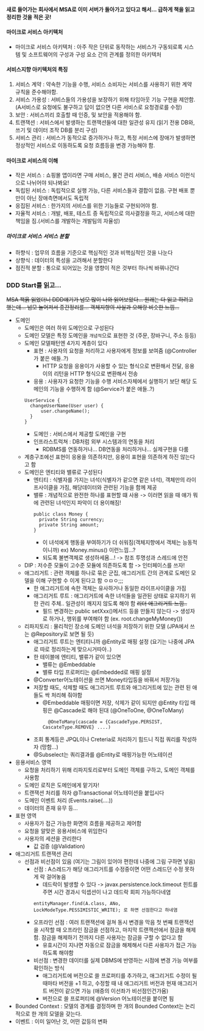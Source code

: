 #### 새로 들어가는 회사에서 MSA로 이미 서버가 돌아가고 있다고 해서... 급하게 책을 읽고 정리한 것을 적은 곳!

#### 마이크로 서비스 아키텍처
* 마이크로 서비스 아키텍처 : 아주 작은 단위로 동작하는 서비스가 구동되로록 시스템 및 소프트웨어의 구성과 구성 요소 간의 관계를 정의한 
아키텍처

#### 서비스지향 아키텍처의 특징
1. 서비스 계약 : 약속한 기능을 수행, 서비스 소비자는 서비스를 사용하기 위한 계약 규칙을 준수해야함.
2. 서비스 가용성 : 서비스들의 가용성을 보장하기 위해 타임아웃 기능 구현을 제안함. (A서비스로 요청에도 불구하고 답이 없으면 다른 서비스로 요청경로를 수정)
3. 보안 : 서비스끼리 호출할 때 인증, 및 보안을 적용해야 함.
4. 트랜잭션 : 서비스에서 발생하는 트랜잭션들에 대한 일관성 유지 (읽기 전용 DB와, 쓰기 및 데이터 조작 DB를 분리 구성)
5. 서비스 관리 : 서비스가 동적으로 증가하거나 하고, 특정 서비스에 장애가 발생하면 정상적인 서비스로 이동하도록 요청 흐름등을 변경 가능해야 함.

#### 마이크로 서비스의 이해
* 작은 서비스 : 쇼핑몰 앱이라면 구매 서비스, 물건 관리 서비스, 배송 서비스 이런식으로 나뉘어야 되나봐요!
* 독립된 서비스 : 독립적으로 실행 가능, 다른 서비스들과 결합이 없음. 구현 배포 뿐만이 아닌 장애측면에서도 독립적
* 응집된 서비스 : 한가지의 서비스를 위한 기능들로 구현되어야 함.
* 자율적 서비스 : 개발, 배포, 테스트 증 독립적으로 의사결정을 하고, 서비스에 대한 책임을 짐.(서비스를 개발하는 개발팀의 자율성)

##### 마이크로 서비스 서비스 분할
* 하향식 : 업무의 흐름을 기준으로 핵심적인 것과 비핵심적인 것을 나눈다
* 상향식 : 데이터의 특성을 고려해서 분할한다
* 점진적 분할 : 통으로 되어있는 것을 영향이 적은 것부터 하나씩 바꿔나간다


### DDD Start를 읽고...
 ~~MSA 책읅 읽었더니 DDD얘기가 넘모 많이 나와 읽어보았다... 원래는 다 읽고 하려고 했는데... 넘모 늘어져서 중간정리를... 객체지향의 사실과 오해랑 비슷한 느낌...~~
 * 도메인 
    * 도메인은 여러 하위 도메인으로 구성된다
    * 도메인 모델은 특정 도메인을 `개념적`으로 표현한 것 (주문, 장바구니, 주소 등등)
    * 도메인 모델패턴엔 4가지 계층이 있다
      * 표현 :  사용자의 요청을 처리하고 사용자에게 정보를 보여줌 (@Controller가 붙은 애들..?)
        * HTTP 요청을 응용이가 사용할 수 있는 형식으로 변환해서 전달, 응용이의 리턴을 HTTP 형식으로 변환해서 전송
      * 응용 : 사용자가 요청한 기능을 수행 서비스자체에서 실행하기 보단 해당 도메인의 기능을 수행하게 함  (@Service가 붙은 애들..?)
      ``` 
      UserService {
        changeUserName(User user) {
            user.changeName();
        }
      }
      ```
      * 도메인 : 서비스에서 제공할 도메인을 구현
      * 인프라스트럭쳐 : DB처럼 외부 시스템과의 연동을 처리 
        * RDBMS를 연동하거나... DB연동을 처리하거나... 실제구현을 다룸
    * 계층구조에선 표현이 응용을 의존하지만, 응용이 표현을 의존하게 하진 않는다고 함
    * 도메인은 엔티티와 밸류로 구성된다
      * 엔티티 : 식별자를 가지는 녀석(식별자가 같으면 같은 녀석), 객체만의 라이프사이클을 가짐, 해당데이터와 관련된 기능을 함께 제공
      * 밸류 : 개념적으로 완전한 하나를 표현할 떄 사용 -> 이러면 읽을 때 얘가 뭐에 관련된 녀석인지 파악이 더 용이해짐!
          ``` 
          public class Money {
            private String currency;
            private String amount;
          } 
          ```
         * 이 녀석에게 행동을 부여하기가 더 쉬워짐(객체지향에서 객체는 능동적이니까) ex) Money.minus() 이런느낌...?
         * 되도록 불변객체로 생성하세욤...! -> 참조 투명성과 스레드에 안전
     * DIP : 저수준 모듈이 고수준 모듈에 의존하도록 함 -> 인터페이스를 쓰자!
     * 애그리거트 : 관련 객체를 하나로 묶은 군집, 애그리거트 간의 관계로 도메인 모델을 이해 구현할 수 이게 된다고 함 ㅇㅁㅇ;;;
       * 한 애그리거트에 속한 객체는 유사하거나 동일한 라이프사이클을 가짐
       * 애그리거트 루트 : 애그리거트에 속한 녀석들을 일관된 상태로 유지하기 위한 관리 주체.. 일관성이 깨지지 않도록 해야 함 ~~리더 애그리거트 느낌..~~
         * 필드 변경하는 public setXxx()메서드 등을 만들지 않는다 -> 생성자로 하거나, 행위를 부여해야 함 (ex. root.changeMyMoney())
    * 리파지토리 : 물리적인 장소에 도메인 녀석을 저장하기 위한 모델 (JPA에서 쓰는 @Repository로 보면 될 듯)
      * 애그리거트 루트는 엔티티니까 @Entity로 매핑 설정 (요기는 나중에 JPA로 따로 정리하는게 맞으시거따아..)
      * 한 테이블에 엔티티, 밸류가 같이 있으면
        * 밸류는 @Embeddable
        * 밸류 타입 프로퍼티는 @Embedded로 매핑 설정
      * @Converter어노테이션을 쓰면 Money타입등을 바꿔서 저장가능  
      * 저장할 때도, 삭제할 때도 애그리거트 루트와 애그리거트에 있는 관련 된 애들도 싹 처리해 줘야함
        * @Embeddable 매핑이면 저장, 삭제가 같이 되지만 @Entity 타입 매핑은 @Cascade로 해야 된대 (@OneToOne, @OneToMany)
          ```
            @OneToMany(cascade = {CascadeType.PERSIST, CascateType.REMOVE} ....)
          ```
       * 조회 통계등은 JPQL이나 Creteria로 처리하기 힘드니 직접 쿼리를 작성하자 (망함...)
       * @Subselect는 쿼리결과를 @Entity로 매핑가능한 어노테이션
* 응용서비스 영역
  * 요청을 처리하기 위해 리파지토리로부터 도메인 객체를 구하고, 도메인 객체를 사용함
  * 도메인 로직은 도메인에게 맡기자!
  * 트랜잭션 처리를 하자 @Transactional 어노테이션을 붙입시다
  * 도메인 이벤트 처리 (Events.raise(....))
  * 데이터의 존재 유무 등... 
* 표현 영역
  * 사용자가 접근 가능한 화면의 흐름을 제공하고 제어함
  * 요청을 알맞은 응용서비스에 위임한다
  * 사용자의 세션을 관리한다
    * 값 검증 (@Validation)
* 애그리거트 트랜잭션 관리
  * 선점과 비선점이 있음 (여기는 그림이 있어야 편한데 나중에 그림 구하면 넣음)
    * 선점 : A스레드가 해당 애그리거트를 수정중이면 어떤 스레드던 수정 못하게 락 걸어놓음
      * 데드락이 발생할 수 있다 -> javax.persistence.lock.timeout 힌트를 주면 시간 경과시 익셉션이 나고 데드락 회피 가능하다네염
      ```
      entityManager.find(A.class, ANo, LockModeType.PESSIMISTIC_WRITE); 로 하면 선점한다고 하네염 
      ```
     * 오프라인 선점 : 여러 트랜잭션에 걸쳐 동시 변경을 막음 첫 번째 트랜잭션을 시작할 때 오프라인 잠금을 선점하고, 마지막 트랜잭션에서 잠금을 해제함. 잠금을 해제하기 전까지 다른 사용자는 잠금을 구할 수 없다고 함
       * 유효시간이 지나면 자동으로 잠금을 해제해서 다른 사용자가 접근 가능하도록 해야함
    * 비선점 : 변경한 데이터를 실제 DBMS에 반영하는 시점에 변경 가능 여부를 확인하는 방식
      * 애그리거트에 버전으로 쓸 프로퍼티를 추가하고, 애그리거트 수정이 될 때마타 버전을 +1 하고, 수정할 때 내 애그리거트 버전과 현재 애그리거트 버전이 같으면 가능
      (애증의 이선좌가 비선점인건가욤)
      * 버전으로 쓸 프로퍼티에 @Version 어노테이션을 붙이면 됨
* Bounded Context : 모델의 경계를 결정하며 한 개의 Bounded Context는 논리적으로 한 개의 모델을 갖는다.
* 이벤트 : 이미 일어난 것, 어떤 값등의 변화